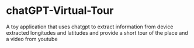 # chatGPT-Virtual-Tour
A toy application that uses chatgpt to extract information from device extracted longitudes and latitudes and provide a short tour of the place and a video from youtube
